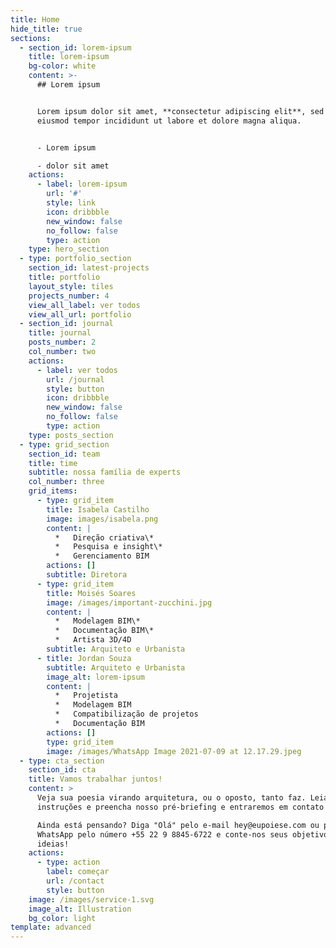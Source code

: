 ```yaml
---
title: Home
hide_title: true
sections:
  - section_id: lorem-ipsum
    title: lorem-ipsum
    bg-color: white
    content: >-
      ## Lorem ipsum


      Lorem ipsum dolor sit amet, **consectetur adipiscing elit**, sed do
      eiusmod tempor incididunt ut labore et dolore magna aliqua.


      - Lorem ipsum

      - dolor sit amet
    actions:
      - label: lorem-ipsum
        url: '#'
        style: link
        icon: dribbble
        new_window: false
        no_follow: false
        type: action
    type: hero_section
  - type: portfolio_section
    section_id: latest-projects
    title: portfolio
    layout_style: tiles
    projects_number: 4
    view_all_label: ver todos
    view_all_url: portfolio
  - section_id: journal
    title: journal
    posts_number: 2
    col_number: two
    actions:
      - label: ver todos
        url: /journal
        style: button
        icon: dribbble
        new_window: false
        no_follow: false
        type: action
    type: posts_section
  - type: grid_section
    section_id: team
    title: time
    subtitle: nossa família de experts
    col_number: three
    grid_items:
      - type: grid_item
        title: Isabela Castilho
        image: images/isabela.png
        content: |
          *   Direção criativa\*   
          *   Pesquisa e insight\*   
          *   Gerenciamento BIM
        actions: []
        subtitle: Diretora
      - type: grid_item
        title: Moisés Soares
        image: /images/important-zucchini.jpg
        content: |
          *   Modelagem BIM\*   
          *   Documentação BIM\*   
          *   Artista 3D/4D
        subtitle: Arquiteto e Urbanista
      - title: Jordan Souza
        subtitle: Arquiteto e Urbanista
        image_alt: lorem-ipsum
        content: |
          *   Projetista
          *   Modelagem BIM
          *   Compatibilização de projetos
          *   Documentação BIM
        actions: []
        type: grid_item
        image: /images/WhatsApp Image 2021-07-09 at 12.17.29.jpeg
  - type: cta_section
    section_id: cta
    title: Vamos trabalhar juntos!
    content: >
      Veja sua poesia virando arquitetura, ou o oposto, tanto faz. Leia as
      instruções e preencha nosso pré-briefing e entraremos em contato com você.

      Ainda está pensando? Diga "Olá" pelo e-mail hey@eupoiese.com ou pelo
      WhatsApp pelo número +55 22 9 8845-6722 e conte-nos seus objetivos e
      ideias!
    actions:
      - type: action
        label: começar
        url: /contact
        style: button
    image: /images/service-1.svg
    image_alt: Illustration
    bg_color: light
template: advanced
---
```


